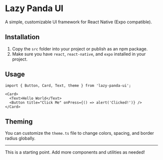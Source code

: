 # Lazy Panda UI

A simple, customizable UI framework for React Native (Expo compatible).

## Installation

1. Copy the `src` folder into your project or publish as an npm package.
2. Make sure you have `react`, `react-native`, and `expo` installed in your project.

## Usage

```tsx
import { Button, Card, Text, theme } from 'lazy-panda-ui';

<Card>
  <Text>Hello World</Text>
  <Button title="Click Me" onPress={() => alert('Clicked!')} />
</Card>
```

## Theming

You can customize the `theme.ts` file to change colors, spacing, and border radius globally.

---

This is a starting point. Add more components and utilities as needed!
